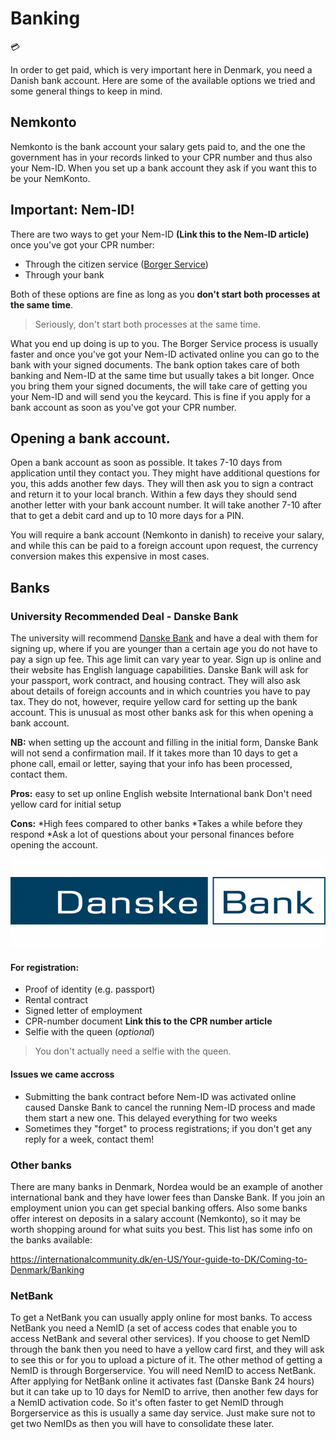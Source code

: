 # Banking 
:credit_card:

In order to get paid, which is very important here in Denmark, you need a Danish bank account. Here are some of the available options we tried and some general things to keep in mind.

## Nemkonto

Nemkonto is the bank account your salary gets paid to, and the one the government has in your records linked to your CPR number and thus also your Nem-ID. When you set up a bank account they ask if you want this to be your NemKonto.

## Important: Nem-ID!

There are two ways to get your Nem-ID **(Link this to the Nem-ID article)** once you've got your CPR number:
- Through the citizen service ([Borger Service](https://www.nemid.nu/dk-en/get_started/request_nemid/))
- Through your bank

Both of these options are fine as long as you **don't start both processes at the same time**. 

> Seriously, don't start both processes at the same time.

What you end up doing is up to you. The Borger Service process is usually faster and once you've got your Nem-ID activated online you can go to the bank with your signed documents.
The bank option takes care of both banking and Nem-ID at the same time but usually takes a bit longer. Once you bring them your signed documents, the will take care of getting you your Nem-ID and will send you the keycard. This is fine if you apply for a bank account as soon as you've got your CPR number.

## Opening a bank account.

Open a bank account as soon as possible. It takes 7-10 days from application until they contact you. 
They might have additional questions for you, this adds another few days. 
They will then ask you to sign a contract and return it to your local branch. 
Within a few days they should send another letter with your bank account number. 
It will take another 7-10 after that to get a debit card and up to 10 more days for a PIN.

You will require a bank account (Nemkonto in danish) to receive your salary, and while this can be paid to a foreign account upon request, the currency conversion makes this expensive in most cases. 

## Banks

### University Recommended Deal - Danske Bank

The university will recommend [Danske Bank](https://danskebank.dk/en/personal/become-a-customer) and have a deal with them for signing up, where if you are younger than a certain age you do not have to pay a sign up fee. This age limit can vary year to year. 
Sign up is online and their website has English language capabilities.
Danske Bank will ask for your passport, work contract, and housing contract. 
They will also ask about details of foreign accounts and in which countries you have to pay tax.
They do not, however, require yellow card for setting up the bank account. This is unusual as most other banks ask for this when opening a bank account.

**NB:** when setting up the account and filling in the initial form, Danske Bank will not send a confirmation mail. If it takes more than 10 days to get a phone call, email or letter, saying that your info has been processed, contact them.


**Pros:** 
easy to set up online
English website
International bank
Don't need yellow card for initial setup

**Cons:**
*High fees compared to other banks
*Takes a while before they respond
*Ask a lot of questions about your personal finances before opening the account.


![](Figures/danske-bank.png)

#### For registration:

- Proof of identity (e.g. passport)
- Rental contract
- Signed letter of employment
- CPR-number document **Link this to the CPR number article**
- Selfie with the queen (*optional*)

> You don't actually need a selfie with the queen.

#### Issues we came accross
- Submitting the bank contract before Nem-ID was activated online caused Danske Bank to cancel the running Nem-ID process and made them start a new one. This delayed everything for two weeks
- Sometimes they "forget" to process registrations; if you don't get any reply for a week, contact them!

### Other banks

There are many banks in Denmark,
Nordea would be an example of another international bank and they have lower fees than Danske Bank.
If you join an employment union you can get special banking offers.
Also some banks offer interest on deposits in a salary account (Nemkonto), so it may be worth shopping around for what suits you best. This list has some info on the banks available:

https://internationalcommunity.dk/en-US/Your-guide-to-DK/Coming-to-Denmark/Banking

### NetBank

To get a NetBank you can usually apply online for most banks.
To access NetBank you need a NemID (a set of access codes that enable you to access NetBank and several other services).
If you choose to get NemID through the bank then you need to have a yellow card first, and they will ask to see this or for you to upload a picture of it.
The other method of getting a NemID is through Borgerservice. You will need NemID to access NetBank.
After applying for NetBank online it activates fast (Danske Bank 24 hours) but it can take up to 10 days for NemID to arrive, then another few days for a NemID activation code. So it's often faster to get NemID through Borgerservice as this is usually a same day service.
Just make sure not to get two NemIDs as then you will have to consolidate these later.